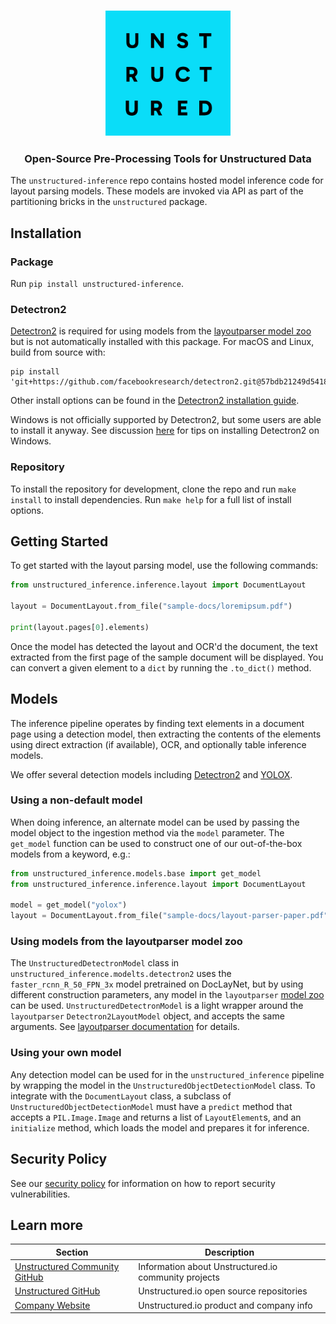 <h3 align="center">
  <img
    src="https://raw.githubusercontent.com/Unstructured-IO/unstructured/main/img/unstructured_logo.png"
    height="200"
  >

</h3>

<h3 align="center">
  <p>Open-Source Pre-Processing Tools for Unstructured Data</p>
</h3>

The `unstructured-inference` repo contains hosted model inference code for layout parsing models. 
These models are invoked via API as part of the partitioning bricks in the `unstructured` package.

## Installation

### Package

Run `pip install unstructured-inference`.

### Detectron2

[Detectron2](https://github.com/facebookresearch/detectron2) is required for using models from the [layoutparser model zoo](#using-models-from-the-layoutparser-model-zoo) 
but is not automatically installed with this package. 
For macOS and Linux, build from source with:
```shell
pip install 'git+https://github.com/facebookresearch/detectron2.git@57bdb21249d5418c130d54e2ebdc94dda7a4c01a'
```
Other install options can be found in the 
[Detectron2 installation guide](https://detectron2.readthedocs.io/en/latest/tutorials/install.html).

Windows is not officially supported by Detectron2, but some users are able to install it anyway. 
See discussion [here](https://layout-parser.github.io/tutorials/installation#for-windows-users) for 
tips on installing Detectron2 on Windows.

### Repository

To install the repository for development, clone the repo and run `make install` to install dependencies.
Run `make help` for a full list of install options.

## Getting Started

To get started with the layout parsing model, use the following commands:

```python
from unstructured_inference.inference.layout import DocumentLayout

layout = DocumentLayout.from_file("sample-docs/loremipsum.pdf")

print(layout.pages[0].elements)
```

Once the model has detected the layout and OCR'd the document, the text extracted from the first 
page of the sample document will be displayed.
You can convert a given element to a `dict` by running the `.to_dict()` method.

## Models

The inference pipeline operates by finding text elements in a document page using a detection model, then extracting the contents of the elements using direct extraction (if available), OCR, and optionally table inference models.

We offer several detection models including [Detectron2](https://github.com/facebookresearch/detectron2) and [YOLOX](https://github.com/Megvii-BaseDetection/YOLOX).

### Using a non-default model

When doing inference, an alternate model can be used by passing the model object to the ingestion method via the `model` parameter. The `get_model` function can be used to construct one of our out-of-the-box models from a keyword, e.g.:
```python
from unstructured_inference.models.base import get_model
from unstructured_inference.inference.layout import DocumentLayout

model = get_model("yolox")
layout = DocumentLayout.from_file("sample-docs/layout-parser-paper.pdf", detection_model=model)
```

### Using models from the layoutparser model zoo

The `UnstructuredDetectronModel` class in `unstructured_inference.modelts.detectron2` uses the `faster_rcnn_R_50_FPN_3x` model pretrained on DocLayNet, but by using different construction parameters, any model in the `layoutparser` [model zoo](https://layout-parser.readthedocs.io/en/latest/notes/modelzoo.html) can be used. `UnstructuredDetectronModel` is a light wrapper around the `layoutparser` `Detectron2LayoutModel` object, and accepts the same arguments. See [layoutparser documentation](https://layout-parser.readthedocs.io/en/latest/api_doc/models.html#layoutparser.models.Detectron2LayoutModel) for details.

### Using your own model

Any detection model can be used for in the `unstructured_inference` pipeline by wrapping the model in the `UnstructuredObjectDetectionModel` class. To integrate with the `DocumentLayout` class, a subclass of `UnstructuredObjectDetectionModel` must have a `predict` method that accepts a `PIL.Image.Image` and returns a list of `LayoutElement`s, and an `initialize` method, which loads the model and prepares it for inference.

## Security Policy

See our [security policy](https://github.com/Unstructured-IO/unstructured-inference/security/policy) for
information on how to report security vulnerabilities.

## Learn more

| Section | Description |
|-|-|
| [Unstructured Community GitHub](https://github.com/Unstructured-IO/community) | Information about Unstructured.io community projects  |
| [Unstructured GitHub](https://github.com/Unstructured-IO) | Unstructured.io open source repositories |
| [Company Website](https://unstructured.io) | Unstructured.io product and company info |
